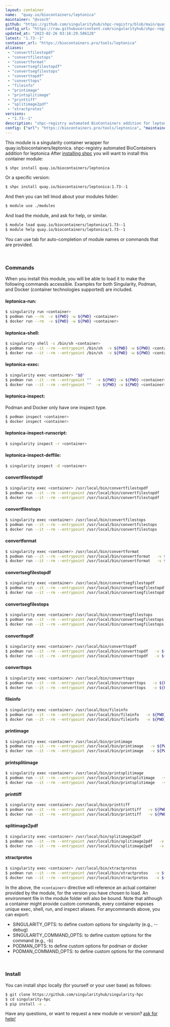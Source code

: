 ```yaml
---
layout: container
name:  "quay.io/biocontainers/leptonica"
maintainer: "@vsoch"
github: "https://github.com/singularityhub/shpc-registry/blob/main/quay.io/biocontainers/leptonica/container.yaml"
config_url: "https://raw.githubusercontent.com/singularityhub/shpc-registry/main/quay.io/biocontainers/leptonica/container.yaml"
updated_at: "2023-02-26 03:16:29.586128"
latest: "1.73--1"
container_url: "https://biocontainers.pro/tools/leptonica"
aliases:
 - "convertfilestopdf"
 - "convertfilestops"
 - "convertformat"
 - "convertsegfilestopdf"
 - "convertsegfilestops"
 - "converttopdf"
 - "converttops"
 - "fileinfo"
 - "printimage"
 - "printsplitimage"
 - "printtiff"
 - "splitimage2pdf"
 - "xtractprotos"
versions:
 - "1.73--1"
description: "shpc-registry automated BioContainers addition for leptonica"
config: {"url": "https://biocontainers.pro/tools/leptonica", "maintainer": "@vsoch", "description": "shpc-registry automated BioContainers addition for leptonica", "latest": {"1.73--1": "sha256:693619a9cefd6fc87876f80627e29a14fa05f0e35f3b6912aeac3287f8899dc9"}, "tags": {"1.73--1": "sha256:693619a9cefd6fc87876f80627e29a14fa05f0e35f3b6912aeac3287f8899dc9"}, "docker": "quay.io/biocontainers/leptonica", "aliases": {"convertfilestopdf": "/usr/local/bin/convertfilestopdf", "convertfilestops": "/usr/local/bin/convertfilestops", "convertformat": "/usr/local/bin/convertformat", "convertsegfilestopdf": "/usr/local/bin/convertsegfilestopdf", "convertsegfilestops": "/usr/local/bin/convertsegfilestops", "converttopdf": "/usr/local/bin/converttopdf", "converttops": "/usr/local/bin/converttops", "fileinfo": "/usr/local/bin/fileinfo", "printimage": "/usr/local/bin/printimage", "printsplitimage": "/usr/local/bin/printsplitimage", "printtiff": "/usr/local/bin/printtiff", "splitimage2pdf": "/usr/local/bin/splitimage2pdf", "xtractprotos": "/usr/local/bin/xtractprotos"}}
---
```


This module is a singularity container wrapper for quay.io/biocontainers/leptonica.
shpc-registry automated BioContainers addition for leptonica
After [installing shpc](#install) you will want to install this container module:


```bash
$ shpc install quay.io/biocontainers/leptonica
```

Or a specific version:

```bash
$ shpc install quay.io/biocontainers/leptonica:1.73--1
```

And then you can tell lmod about your modules folder:

```bash
$ module use ./modules
```

And load the module, and ask for help, or similar.

```bash
$ module load quay.io/biocontainers/leptonica/1.73--1
$ module help quay.io/biocontainers/leptonica/1.73--1
```

You can use tab for auto-completion of module names or commands that are provided.

<br>

### Commands

When you install this module, you will be able to load it to make the following commands accessible.
Examples for both Singularity, Podman, and Docker (container technologies supported) are included.

#### leptonica-run:

```bash
$ singularity run <container>
$ podman run --rm  -v ${PWD} -w ${PWD} <container>
$ docker run --rm  -v ${PWD} -w ${PWD} <container>
```

#### leptonica-shell:

```bash
$ singularity shell -s /bin/sh <container>
$ podman run --it --rm --entrypoint /bin/sh  -v ${PWD} -w ${PWD} <container>
$ docker run --it --rm --entrypoint /bin/sh  -v ${PWD} -w ${PWD} <container>
```

#### leptonica-exec:

```bash
$ singularity exec <container> "$@"
$ podman run --it --rm --entrypoint ""  -v ${PWD} -w ${PWD} <container> "$@"
$ docker run --it --rm --entrypoint ""  -v ${PWD} -w ${PWD} <container> "$@"
```

#### leptonica-inspect:

Podman and Docker only have one inspect type.

```bash
$ podman inspect <container>
$ docker inspect <container>
```

#### leptonica-inspect-runscript:

```bash
$ singularity inspect -r <container>
```

#### leptonica-inspect-deffile:

```bash
$ singularity inspect -d <container>
```


#### convertfilestopdf

```bash
$ singularity exec <container> /usr/local/bin/convertfilestopdf
$ podman run --it --rm --entrypoint /usr/local/bin/convertfilestopdf   -v ${PWD} -w ${PWD} <container> -c " $@"
$ docker run --it --rm --entrypoint /usr/local/bin/convertfilestopdf   -v ${PWD} -w ${PWD} <container> -c " $@"
```


#### convertfilestops

```bash
$ singularity exec <container> /usr/local/bin/convertfilestops
$ podman run --it --rm --entrypoint /usr/local/bin/convertfilestops   -v ${PWD} -w ${PWD} <container> -c " $@"
$ docker run --it --rm --entrypoint /usr/local/bin/convertfilestops   -v ${PWD} -w ${PWD} <container> -c " $@"
```


#### convertformat

```bash
$ singularity exec <container> /usr/local/bin/convertformat
$ podman run --it --rm --entrypoint /usr/local/bin/convertformat   -v ${PWD} -w ${PWD} <container> -c " $@"
$ docker run --it --rm --entrypoint /usr/local/bin/convertformat   -v ${PWD} -w ${PWD} <container> -c " $@"
```


#### convertsegfilestopdf

```bash
$ singularity exec <container> /usr/local/bin/convertsegfilestopdf
$ podman run --it --rm --entrypoint /usr/local/bin/convertsegfilestopdf   -v ${PWD} -w ${PWD} <container> -c " $@"
$ docker run --it --rm --entrypoint /usr/local/bin/convertsegfilestopdf   -v ${PWD} -w ${PWD} <container> -c " $@"
```


#### convertsegfilestops

```bash
$ singularity exec <container> /usr/local/bin/convertsegfilestops
$ podman run --it --rm --entrypoint /usr/local/bin/convertsegfilestops   -v ${PWD} -w ${PWD} <container> -c " $@"
$ docker run --it --rm --entrypoint /usr/local/bin/convertsegfilestops   -v ${PWD} -w ${PWD} <container> -c " $@"
```


#### converttopdf

```bash
$ singularity exec <container> /usr/local/bin/converttopdf
$ podman run --it --rm --entrypoint /usr/local/bin/converttopdf   -v ${PWD} -w ${PWD} <container> -c " $@"
$ docker run --it --rm --entrypoint /usr/local/bin/converttopdf   -v ${PWD} -w ${PWD} <container> -c " $@"
```


#### converttops

```bash
$ singularity exec <container> /usr/local/bin/converttops
$ podman run --it --rm --entrypoint /usr/local/bin/converttops   -v ${PWD} -w ${PWD} <container> -c " $@"
$ docker run --it --rm --entrypoint /usr/local/bin/converttops   -v ${PWD} -w ${PWD} <container> -c " $@"
```


#### fileinfo

```bash
$ singularity exec <container> /usr/local/bin/fileinfo
$ podman run --it --rm --entrypoint /usr/local/bin/fileinfo   -v ${PWD} -w ${PWD} <container> -c " $@"
$ docker run --it --rm --entrypoint /usr/local/bin/fileinfo   -v ${PWD} -w ${PWD} <container> -c " $@"
```


#### printimage

```bash
$ singularity exec <container> /usr/local/bin/printimage
$ podman run --it --rm --entrypoint /usr/local/bin/printimage   -v ${PWD} -w ${PWD} <container> -c " $@"
$ docker run --it --rm --entrypoint /usr/local/bin/printimage   -v ${PWD} -w ${PWD} <container> -c " $@"
```


#### printsplitimage

```bash
$ singularity exec <container> /usr/local/bin/printsplitimage
$ podman run --it --rm --entrypoint /usr/local/bin/printsplitimage   -v ${PWD} -w ${PWD} <container> -c " $@"
$ docker run --it --rm --entrypoint /usr/local/bin/printsplitimage   -v ${PWD} -w ${PWD} <container> -c " $@"
```


#### printtiff

```bash
$ singularity exec <container> /usr/local/bin/printtiff
$ podman run --it --rm --entrypoint /usr/local/bin/printtiff   -v ${PWD} -w ${PWD} <container> -c " $@"
$ docker run --it --rm --entrypoint /usr/local/bin/printtiff   -v ${PWD} -w ${PWD} <container> -c " $@"
```


#### splitimage2pdf

```bash
$ singularity exec <container> /usr/local/bin/splitimage2pdf
$ podman run --it --rm --entrypoint /usr/local/bin/splitimage2pdf   -v ${PWD} -w ${PWD} <container> -c " $@"
$ docker run --it --rm --entrypoint /usr/local/bin/splitimage2pdf   -v ${PWD} -w ${PWD} <container> -c " $@"
```


#### xtractprotos

```bash
$ singularity exec <container> /usr/local/bin/xtractprotos
$ podman run --it --rm --entrypoint /usr/local/bin/xtractprotos   -v ${PWD} -w ${PWD} <container> -c " $@"
$ docker run --it --rm --entrypoint /usr/local/bin/xtractprotos   -v ${PWD} -w ${PWD} <container> -c " $@"
```



In the above, the `<container>` directive will reference an actual container provided
by the module, for the version you have chosen to load. An environment file in the
module folder will also be bound. Note that although a container
might provide custom commands, every container exposes unique exec, shell, run, and
inspect aliases. For anycommands above, you can export:

 - SINGULARITY_OPTS: to define custom options for singularity (e.g., --debug)
 - SINGULARITY_COMMAND_OPTS: to define custom options for the command (e.g., -b)
 - PODMAN_OPTS: to define custom options for podman or docker
 - PODMAN_COMMAND_OPTS: to define custom options for the command

<br>

### Install

You can install shpc locally (for yourself or your user base) as follows:

```bash
$ git clone https://github.com/singularityhub/singularity-hpc
$ cd singularity-hpc
$ pip install -e .
```

Have any questions, or want to request a new module or version? [ask for help!](https://github.com/singularityhub/singularity-hpc/issues)